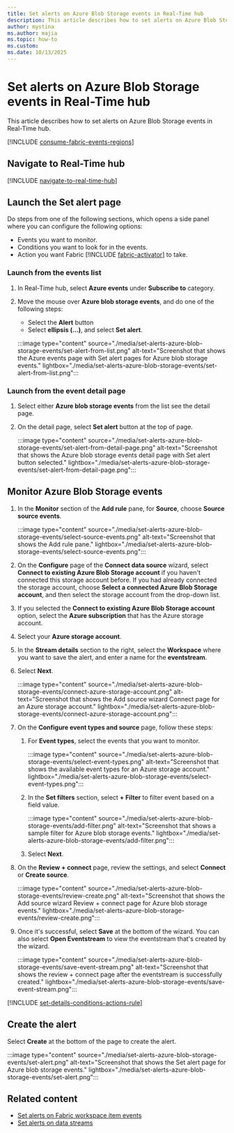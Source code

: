 ```yaml
---
title: Set alerts on Azure Blob Storage events in Real-Time hub
description: This article describes how to set alerts on Azure Blob Storage events in Real-Time hub.
author: mystina
ms.author: majia
ms.topic: how-to
ms.custom:
ms.date: 10/13/2025
---
```


# Set alerts on Azure Blob Storage events in Real-Time hub

This article describes how to set alerts on Azure Blob Storage events in Real-Time hub.

[!INCLUDE [consume-fabric-events-regions](./includes/consume-fabric-events-regions.md)]

## Navigate to Real-Time hub

[!INCLUDE [navigate-to-real-time-hub](./includes/navigate-to-real-time-hub.md)]

## Launch the Set alert page

Do steps from one of the following sections, which opens a side panel where you can configure the following options:

- Events you want to monitor.
- Conditions you want to look for in the events.
- Action you want Fabric [!INCLUDE [fabric-activator](../real-time-intelligence/includes/fabric-activator.md)] to take.

### Launch from the events list

1. In Real-Time hub, select **Azure events** under **Subscribe to** category.
1. Move the mouse over **Azure blob storage events**, and do one of the following steps:
    - Select the **Alert** button
    - Select **ellipsis (...)**, and select **Set alert**.
    
    :::image type="content" source="./media/set-alerts-azure-blob-storage-events/set-alert-from-list.png" alt-text="Screenshot that shows the Azure events page with Set alert pages for Azure blob storage events." lightbox="./media/set-alerts-azure-blob-storage-events/set-alert-from-list.png":::

### Launch from the event detail page

1. Select either **Azure blob storage events** from the list see the detail page.
1. On the detail page, select **Set alert** button at the top of page.

    :::image type="content" source="./media/set-alerts-azure-blob-storage-events/set-alert-from-detail-page.png" alt-text="Screenshot that shows the Azure blob storage events detail page with Set alert button selected." lightbox="./media/set-alerts-azure-blob-storage-events/set-alert-from-detail-page.png":::

## Monitor Azure Blob Storage events

1. In the **Monitor** section of the **Add rule** pane, for **Source**, choose **Source source events**.

    :::image type="content" source="./media/set-alerts-azure-blob-storage-events/select-source-events.png" alt-text="Screenshot that shows the Add rule pane." lightbox="./media/set-alerts-azure-blob-storage-events/select-source-events.png":::        
1. On the **Configure** page of the **Connect data source** wizard, select **Connect to existing Azure Blob Storage account** if you haven't connected this storage account before. If you had already connected the storage account, choose **Select a connected Azure Blob Storage account**, and then select the storage account from the drop-down list. 
1. If you selected the **Connect to existing Azure Blob Storage account** option, select the **Azure subscription** that has the Azure storage account.
1. Select your **Azure storage account**.
1. In the **Stream details** section to the right, select the **Workspace** where you want to save the alert, and enter a name for the **eventstream**.
1. Select **Next**.
        
    :::image type="content" source="./media/set-alerts-azure-blob-storage-events/connect-azure-storage-account.png" alt-text="Screenshot that shows the Add source wizard Connect page for an Azure storage account." lightbox="./media/set-alerts-azure-blob-storage-events/connect-azure-storage-account.png"::: 
1. On the **Configure event types and source** page, follow these steps: 
    1. For **Event types**, select the events that you want to monitor.

        :::image type="content" source="./media/set-alerts-azure-blob-storage-events/select-event-types.png" alt-text="Screenshot that shows the available event types for an Azure storage account." lightbox="./media/set-alerts-azure-blob-storage-events/select-event-types.png":::        
    1. In the **Set filters** section, select **+ Filter** to filter event based on a field value.
    
        :::image type="content" source="./media/set-alerts-azure-blob-storage-events/add-filter.png" alt-text="Screenshot that shows a sample filter for Azure blob storage events." lightbox="./media/set-alerts-azure-blob-storage-events/add-filter.png":::        
    1. Select **Next**.
1. On the **Review + connect** page, review the settings, and select **Connect** or **Create source**.
    
    :::image type="content" source="./media/set-alerts-azure-blob-storage-events/review-create.png" alt-text="Screenshot that shows the Add source wizard Review + connect page for Azure blob storage events." lightbox="./media/set-alerts-azure-blob-storage-events/review-create.png":::                
1. Once it's successful, select **Save** at the bottom of the wizard. You can also select **Open Eventstream** to view the eventstream that's created by the wizard. 

    :::image type="content" source="./media/set-alerts-azure-blob-storage-events/save-event-stream.png" alt-text="Screenshot that shows the review + connect page after the eventstream is successfully created." lightbox="./media/set-alerts-azure-blob-storage-events/save-event-stream.png":::                    


[!INCLUDE [set-details-conditions-actions-rule](./includes/set-details-conditions-actions-rule.md)]

## Create the alert

Select **Create** at the bottom of the page to create the alert.

:::image type="content" source="./media/set-alerts-azure-blob-storage-events/set-alert.png" alt-text="Screenshot that shows the Set alert page for Azure blob storage events." lightbox="./media/set-alerts-azure-blob-storage-events/set-alert.png":::                

## Related content

- [Set alerts on Fabric workspace item events](set-alerts-fabric-workspace-item-events.md)
- [Set alerts on data streams](set-alerts-data-streams.md)

